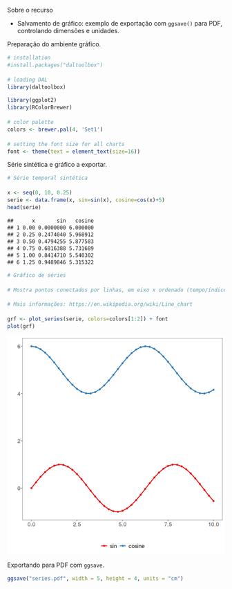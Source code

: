 Sobre o recurso
- Salvamento de gráfico: exemplo de exportação com `ggsave()` para PDF, controlando dimensões e unidades.

Preparação do ambiente gráfico.

``` r
# installation 
#install.packages("daltoolbox")

# loading DAL
library(daltoolbox) 
```


``` r
library(ggplot2)
library(RColorBrewer)

# color palette
colors <- brewer.pal(4, 'Set1')

# setting the font size for all charts
font <- theme(text = element_text(size=16))
```

Série sintética e gráfico a exportar.

``` r
# Série temporal sintética

x <- seq(0, 10, 0.25)
serie <- data.frame(x, sin=sin(x), cosine=cos(x)+5)
head(serie)
```

```
##      x       sin   cosine
## 1 0.00 0.0000000 6.000000
## 2 0.25 0.2474040 5.968912
## 3 0.50 0.4794255 5.877583
## 4 0.75 0.6816388 5.731689
## 5 1.00 0.8414710 5.540302
## 6 1.25 0.9489846 5.315322
```


``` r
# Gráfico de séries

# Mostra pontos conectados por linhas, em eixo x ordenado (tempo/índice).

# Mais informações: https://en.wikipedia.org/wiki/Line_chart

grf <- plot_series(serie, colors=colors[1:2]) + font
plot(grf)
```

![plot of chunk unnamed-chunk-4](fig/grf_save_pdf/unnamed-chunk-4-1.png)

Exportando para PDF com `ggsave`.

``` r
ggsave("series.pdf", width = 5, height = 4, units = "cm")
```
